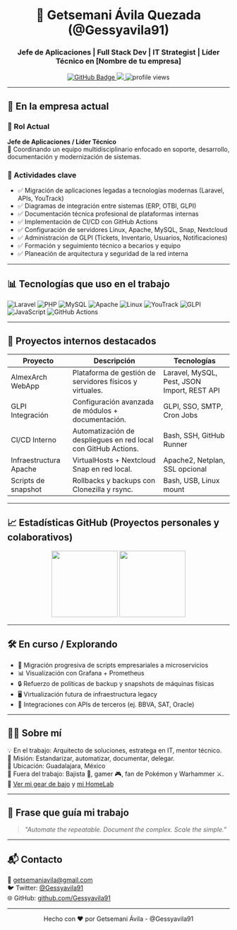 <!-- README.md para GitHub - Perfil Profesional en la Empresa -->

<h1 align="center">🚀 Getsemani Ávila Quezada (@Gessyavila91)</h1>
<h3 align="center">Jefe de Aplicaciones | Full Stack Dev | IT Strategist | Líder Técnico en [Nombre de tu empresa]</h3>

<p align="center">
  <a href="https://github.com/Gessyavila91">
    <img src="https://img.shields.io/github/followers/Gessyavila91?label=GitHub&style=social" alt="GitHub Badge" />
  </a>
  <a href="mailto:getsemaniavila@gmail.com">
    <img src="https://img.shields.io/badge/email-getsemaniavila@gmail.com-red?style=flat-square&logo=gmail" />
  </a>
  <img src="https://komarev.com/ghpvc/?username=Gessyavila91&label=Profile%20views&color=0e75b6&style=flat" alt="profile views" />
</p>

---

## 🏢 En la empresa actual

### 📌 Rol Actual
**Jefe de Aplicaciones / Líder Técnico**  
👥 Coordinando un equipo multidisciplinario enfocado en soporte, desarrollo, documentación y modernización de sistemas.

### 🔧 Actividades clave
- ✅ Migración de aplicaciones legadas a tecnologías modernas (Laravel, APIs, YouTrack)
- ✅ Diagramas de integración entre sistemas (ERP, OTBI, GLPI)
- ✅ Documentación técnica profesional de plataformas internas
- ✅ Implementación de CI/CD con GitHub Actions
- ✅ Configuración de servidores Linux, Apache, MySQL, Snap, Nextcloud
- ✅ Administración de GLPI (Tickets, Inventario, Usuarios, Notificaciones)
- ✅ Formación y seguimiento técnico a becarios y equipo
- ✅ Planeación de arquitectura y seguridad de la red interna

---

## 📊 Tecnologías que uso en el trabajo

![Laravel](https://img.shields.io/badge/-Laravel-FF2D20?style=flat-square&logo=laravel&logoColor=white)
![PHP](https://img.shields.io/badge/-PHP-777BB4?style=flat-square&logo=php&logoColor=white)
![MySQL](https://img.shields.io/badge/-MySQL-4479A1?style=flat-square&logo=mysql&logoColor=white)
![Apache](https://img.shields.io/badge/-Apache-D22128?style=flat-square&logo=apache&logoColor=white)
![Linux](https://img.shields.io/badge/-Linux-FCC624?style=flat-square&logo=linux&logoColor=black)
![YouTrack](https://img.shields.io/badge/-YouTrack-000000?style=flat-square&logo=jetbrains&logoColor=white)
![GLPI](https://img.shields.io/badge/-GLPI-467fcf?style=flat-square)
![JavaScript](https://img.shields.io/badge/-JavaScript-F7DF1E?style=flat-square&logo=javascript&logoColor=black)
![GitHub Actions](https://img.shields.io/badge/-GitHub%20Actions-2088FF?style=flat-square&logo=github-actions&logoColor=white)

---

## 🧰 Proyectos internos destacados

| Proyecto | Descripción | Tecnologías |
|---------|-------------|-------------|
| AlmexArch WebApp | Plataforma de gestión de servidores físicos y virtuales. | Laravel, MySQL, Pest, JSON Import, REST API |
| GLPI Integración | Configuración avanzada de módulos + documentación. | GLPI, SSO, SMTP, Cron Jobs |
| CI/CD Interno | Automatización de despliegues en red local con GitHub Actions. | Bash, SSH, GitHub Runner |
| Infraestructura Apache | VirtualHosts + Nextcloud Snap en red local. | Apache2, Netplan, SSL opcional |
| Scripts de snapshot | Rollbacks y backups con Clonezilla y rsync. | Bash, USB, Linux mount |

---

## 📈 Estadísticas GitHub (Proyectos personales y colaborativos)

<p align="center">
  <img src="https://github-readme-stats.vercel.app/api?username=Gessyavila91&show_icons=true&theme=radical&count_private=true" height="150" />
  <img src="https://github-readme-stats.vercel.app/api/top-langs/?username=Gessyavila91&layout=compact&theme=radical" height="150" />
</p>

---

## 🛠️ En curso / Explorando

- 🧪 Migración progresiva de scripts empresariales a microservicios
- 📊 Visualización con Grafana + Prometheus
- 🔒 Refuerzo de políticas de backup y snapshots de máquinas físicas
- 🖥️ Virtualización futura de infraestructura legacy
- 🧩 Integraciones con APIs de terceros (ej. BBVA, SAT, Oracle)

---

## 👨‍💻 Sobre mí

💡 En el trabajo: Arquitecto de soluciones, estratega en IT, mentor técnico.  
🎯 Misión: Estandarizar, automatizar, documentar, delegar.  
📍 Ubicación: Guadalajara, México  
🎸 Fuera del trabajo: Bajista 🎵, gamer 🎮, fan de Pokémon y Warhammer ⚔️.  
🔗 [Ver mi gear de bajo](https://github.com/Gessyavila91?tab=repositories&q=bass) y [mi HomeLab](https://github.com/Gessyavila91?tab=repositories&q=homelab)

---

## 🧠 Frase que guía mi trabajo

> *"Automate the repeatable. Document the complex. Scale the simple."*

---

## 📬 Contacto

📧 getsemaniavila@gmail.com  
🐦 Twitter: [@Gessyavila91](https://twitter.com/Gessyavila91)  
🌐 GitHub: [github.com/Gessyavila91](https://github.com/Gessyavila91)

---

<p align="center">
  Hecho con ❤️ por Getsemani Ávila - @Gessyavila91
</p>
